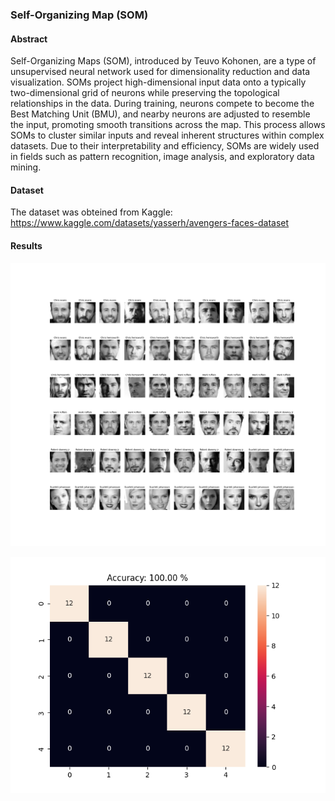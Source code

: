 ### Self-Organizing Map (SOM)

#### Abstract
Self-Organizing Maps (SOM), introduced by Teuvo Kohonen, are a type of unsupervised neural network used for dimensionality reduction and data visualization. SOMs project high-dimensional input data onto a typically two-dimensional grid of neurons while preserving the topological relationships in the data. During training, neurons compete to become the Best Matching Unit (BMU), and nearby neurons are adjusted to resemble the input, promoting smooth transitions across the map. This process allows SOMs to cluster similar inputs and reveal inherent structures within complex datasets. Due to their interpretability and efficiency, SOMs are widely used in fields such as pattern recognition, image analysis, and exploratory data mining.

#### Dataset
The dataset was obteined from Kaggle:
https://www.kaggle.com/datasets/yasserh/avengers-faces-dataset

#### Results

<p align="center">
    <img src="img/result-som.png", alt="results-SOM">
</p>

<p align="center">
    <img src="img/confusion-matrix-SOM.png", alt="cm-SOM">
</p>

